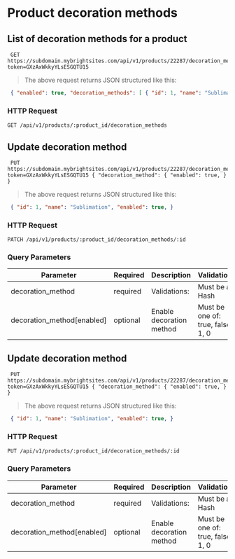 #  Product decoration methods 

## List of decoration methods for a product

```shell
 GET https://subdomain.mybrightsites.com/api/v1/products/22287/decoration_methods?token=GXzAxWkkyYLsESGQTU15 
```

> The above request returns JSON structured like this:

```json
 { "enabled": true, "decoration_methods": [ { "id": 1, "name": "Sublimation", "enabled": true, } ] } 
```

### HTTP Request

`GET /api/v1/products/:product_id/decoration_methods`



## Update decoration method

```shell
 PUT https://subdomain.mybrightsites.com/api/v1/products/22287/decoration_methods/1?token=GXzAxWkkyYLsESGQTU15 { "decoration_method": { "enabled": true, } } 
```

> The above request returns JSON structured like this:

```json
 { "id": 1, "name": "Sublimation", "enabled": true, } 
```

### HTTP Request

`PATCH /api/v1/products/:product_id/decoration_methods/:id`

### Query Parameters

Parameter | Required | Description | Validations
--------- | -------- | ----------- | -----------
decoration_method  |  required  | Validations: |  Must be a Hash 
decoration_method[enabled]  |  optional  | Enable decoration method |  Must be one of: true, false, 1, 0 


## Update decoration method

```shell
 PUT https://subdomain.mybrightsites.com/api/v1/products/22287/decoration_methods/1?token=GXzAxWkkyYLsESGQTU15 { "decoration_method": { "enabled": true, } } 
```

> The above request returns JSON structured like this:

```json
 { "id": 1, "name": "Sublimation", "enabled": true, } 
```

### HTTP Request

`PUT /api/v1/products/:product_id/decoration_methods/:id`

### Query Parameters

Parameter | Required | Description | Validations
--------- | -------- | ----------- | -----------
decoration_method  |  required  | Validations: |  Must be a Hash 
decoration_method[enabled]  |  optional  | Enable decoration method |  Must be one of: true, false, 1, 0 


